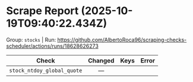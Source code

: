 # Scrape Report (2025-10-19T09:40:22.434Z)

Group: `stocks`  |  Run: https://github.com/AlbertoRoca96/scraping-checks-scheduler/actions/runs/18628626273

| Check | Changed | Keys | Error |
|---|:---:|:--|:--|
| `stock_ntdoy_global_quote` | — |  |  |
